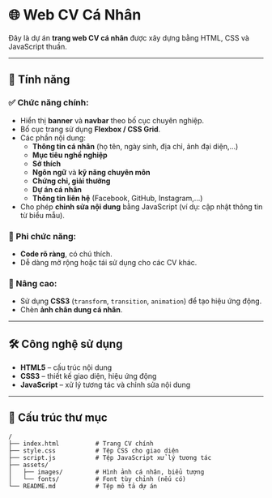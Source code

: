 # 🌐 Web CV Cá Nhân

Đây là dự án **trang web CV cá nhân** được xây dựng bằng HTML, CSS và JavaScript thuần.

---

## 🚀 Tính năng

### ✅ Chức năng chính:

- Hiển thị **banner** và **navbar** theo bố cục chuyên nghiệp.
- Bố cục trang sử dụng **Flexbox / CSS Grid**.
- Các phần nội dung:
  - **Thông tin cá nhân** (họ tên, ngày sinh, địa chỉ, ảnh đại diện,...)
  - **Mục tiêu nghề nghiệp**
  - **Sở thích**
  - **Ngôn ngữ** và **kỹ năng chuyên môn**
  - **Chứng chỉ, giải thưởng**
  - **Dự án cá nhân**
  - **Thông tin liên hệ** (Facebook, GitHub, Instagram,...)
- Cho phép **chỉnh sửa nội dung** bằng JavaScript (ví dụ: cập nhật thông tin từ biểu mẫu).

### 🧹 Phi chức năng:

- **Code rõ ràng**, có chú thích.
- Dễ dàng mở rộng hoặc tái sử dụng cho các CV khác.

### 🌟 Nâng cao:

- Sử dụng **CSS3** (`transform`, `transition`, `animation`) để tạo hiệu ứng động.
- Chèn **ảnh chân dung cá nhân**.

---

## 🛠️ Công nghệ sử dụng

- **HTML5** – cấu trúc nội dung
- **CSS3** – thiết kế giao diện, hiệu ứng động
- **JavaScript** – xử lý tương tác và chỉnh sửa nội dung

---

## 📂 Cấu trúc thư mục

```plaintext
/
├── index.html          # Trang CV chính
├── style.css           # Tệp CSS cho giao diện
├── script.js           # Tệp JavaScript xử lý tương tác
├── assets/
│   ├── images/         # Hình ảnh cá nhân, biểu tượng
│   └── fonts/          # Font tùy chỉnh (nếu có)
└── README.md           # Tệp mô tả dự án
```
